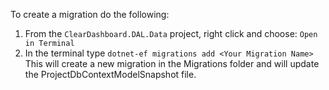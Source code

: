 To create a migration do the following:
1. From the `ClearDashboard.DAL.Data` project, right click and choose:  `Open in Terminal`
2. In the terminal type `dotnet-ef migrations add <Your Migration Name>`
This will create a new migration in the Migrations folder and will update the ProjectDbContextModelSnapshot file.